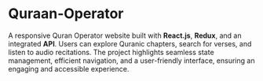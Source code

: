 # Quraan-Operator
A responsive Quran Operator website built with **React.js**, **Redux**, and an integrated **API**. Users can explore Quranic chapters, search for verses, and listen to audio recitations. The project highlights seamless state management, efficient navigation, and a user-friendly interface, ensuring an engaging and accessible experience.
